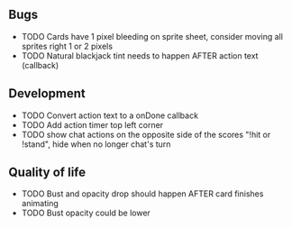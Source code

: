 ## Bugs

- TODO Cards have 1 pixel bleeding on sprite sheet, consider moving all sprites right 1 or 2 pixels
- TODO Natural blackjack tint needs to happen AFTER action text (callback)

## Development

- TODO Convert action text to a onDone callback
- TODO Add action timer top left corner
- TODO show chat actions on the opposite side of the scores "!hit or !stand", hide when no longer chat's turn

## Quality of life

- TODO Bust and opacity drop should happen AFTER card finishes animating
- TODO Bust opacity could be lower

